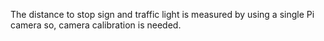 The distance to stop sign and traffic light is measured by using a single Pi camera so, camera calibration is needed. 